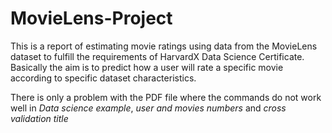 # MovieLens-Project

This is a report of estimating movie ratings using data from the MovieLens dataset to fulfill the requirements of HarvardX Data Science Certificate. Basically the aim is to predict how a user will rate a specific movie according to specific dataset characteristics.

There is only a problem with the PDF file where the commands do not work well in _Data science example_, _user and movies numbers_ and _cross validation title_
